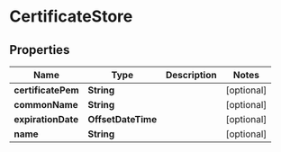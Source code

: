 

# CertificateStore


## Properties

| Name | Type | Description | Notes |
|------------ | ------------- | ------------- | -------------|
|**certificatePem** | **String** |  |  [optional] |
|**commonName** | **String** |  |  [optional] |
|**expirationDate** | **OffsetDateTime** |  |  [optional] |
|**name** | **String** |  |  [optional] |



